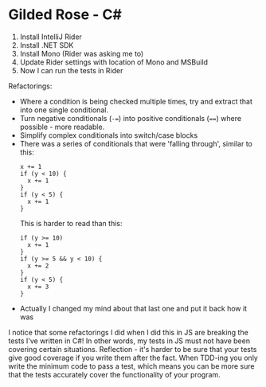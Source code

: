 # Gilded Rose - C#

1. Install IntelliJ Rider
2. Install .NET SDK
3. Install Mono (Rider was asking me to)
4. Update Rider settings with location of Mono and MSBuild
5. Now I can run the tests in Rider

Refactorings:
- Where a condition is being checked multiple times, try and extract that into one single conditional.
- Turn negative conditionals (`-=`) into positive conditionals (`==`) where possible - more readable.
- Simplify complex conditionals into switch/case blocks
- There was a series of conditionals that were 'falling through', similar to this:
  ```
  x += 1
  if (y < 10) {
    x += 1
  }
  if (y < 5) {
    x += 1
  }
  ```
  This is harder to read than this:
  ```
  if (y >= 10)
    x += 1
  }
  if (y >= 5 && y < 10) {
    x += 2
  }
  if (y < 5) {
    x += 3
  }
  ```
- Actually I changed my mind about that last one and put it back how it was


I notice that some refactorings I did when I did this in JS are breaking the tests I've written in C#! In other words, my tests in JS must not have been covering certain situations. Reflection - it's harder to be sure that your tests give good coverage if you write them after the fact. When TDD-ing you only write the minimum code to pass a test, which means you can be more sure that the tests accurately cover the functionality of your program.

